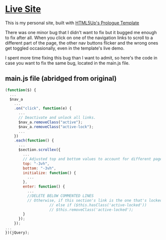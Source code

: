 # [Live Site](https://albertlee.io "My website homepage")

This is my personal site, built with [HTML5Up's Prologue Template](https://html5up.net/prologue "HTML5UP Prologue Website Template")

There was one minor bug that I didn't want to fix but it bugged me enough to fix after all.
When you click on one of the navigation links to scroll to a different part of the page, the other nav buttons flicker and the wrong ones get toggled occasionally, even in the template's live demo.

I spent more time fixing this bug than I want to admit, so here's the code in case you want to fix the same bug, located in the main.js file.

## main.js file (abridged from original)

```javascript
(function($) {
  ...
  $nav_a
    ...
    .on("click", function(e) {
      ...
      // Deactivate and unlock all links.
      $nav_a.removeClass("active");
      $nav_a.removeClass("active-lock");
      ...
    })
    .each(function() {
      ...
      $section.scrollex({
        ...
        // Adjusted top and bottom values to account for different page lengths
        top: "-3vh",
        bottom: "-3vh",
        initialize: function() {
          ...
        },
        enter: function() {
          ...
          //DELETE BELOW COMMENTED LINES
          // Otherwise, if this section's link is the one that's locked, unlock it.
					// else if ($this.hasClass('active-locked'))
					// $this.removeClass('active-locked');
        }
      });
    });
...
})(jQuery);
```
